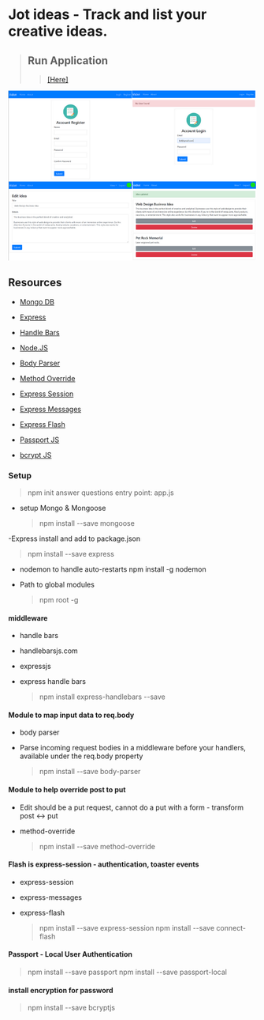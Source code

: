 # Jot ideas - Track and list your creative ideas.

> ## Run Application
>
> > [[Here]](https://fierce-depths-94382.herokuapp.com/)

![Home Screen](./images/cover.png)

## Resources

- [Mongo DB](https://github.com/ericf/express-handlebars)
- [Express](https://expressjs.com/en/guide/using-middleware.html)
- [Handle Bars](https://github.com/ericf/express-handlebars)
- [Node.JS](https://nodejs.org/en/)

- [Body Parser](https://github.com/expressjs/body-parser)
- [Method Override](https://github.com/expressjs/method-override)

- [Express Session](https://www.npmjs.com/package/express-session)
- [Express Messages](https://www.npmjs.com/package/express-messages)
- [Express Flash](https://www.npmjs.com/package/express-flash)
- [Passport JS](http://www.passportjs.org/)
- [bcrypt JS](https://www.npmjs.com/package/bcryptjs)

### Setup

> npm init
> answer questions
> entry point: app.js

- setup Mongo & Mongoose
  > npm install --save mongoose

-Express install and add to package.json

> npm install --save express

- nodemon to handle auto-restarts
  npm install -g nodemon

- Path to global modules

  > npm root -g

#### middleware

- handle bars
- handlebarsjs.com
- expressjs
- express handle bars

  > npm install express-handlebars --save

#### Module to map input data to req.body

- body parser
- Parse incoming request bodies in a middleware before your handlers, available under the req.body property

  > npm install --save body-parser

#### Module to help override post to put

- Edit should be a put request, cannot do a put with a form - transform post <-> put
- method-override

  > npm install --save method-override

#### Flash is express-session - authentication, toaster events

- express-session
- express-messages
- express-flash

  > npm install --save express-session
  > npm install --save connect-flash

#### Passport - Local User Authentication

> npm install --save passport
> npm install --save passport-local

#### install encryption for password

> npm install --save bcryptjs
